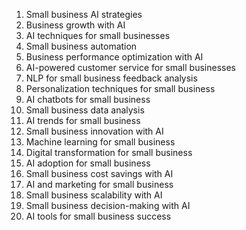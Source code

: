 1. Small business AI strategies
2. Business growth with AI
3. AI techniques for small businesses
4. Small business automation
5. Business performance optimization with AI
6. AI-powered customer service for small businesses
7. NLP for small business feedback analysis
8. Personalization techniques for small business
9. AI chatbots for small business
10. Small business data analysis
11. AI trends for small business
12. Small business innovation with AI
13. Machine learning for small business
14. Digital transformation for small business
15. AI adoption for small business
16. Small business cost savings with AI
17. AI and marketing for small business
18. Small business scalability with AI
19. Small business decision-making with AI
20. AI tools for small business success
